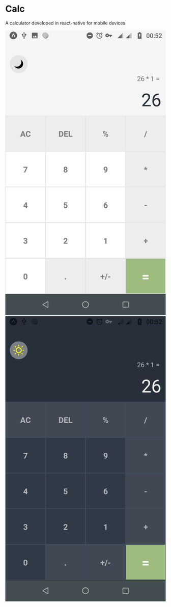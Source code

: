 # Calc 
A calculator developed in react-native for mobile devices.

![](./assets/img1.png)
![](./assets/img2.png)
